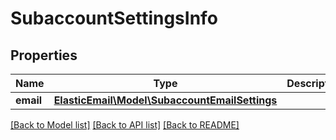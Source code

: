 # SubaccountSettingsInfo

## Properties
Name | Type | Description | Notes
------------ | ------------- | ------------- | -------------
**email** | [**ElasticEmail\Model\SubaccountEmailSettings**](SubaccountEmailSettings.md) |  | [optional] 

[[Back to Model list]](../README.md#documentation-for-models) [[Back to API list]](../README.md#documentation-for-api-endpoints) [[Back to README]](../README.md)


